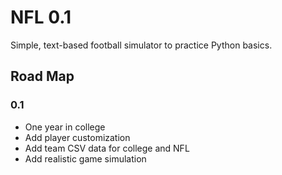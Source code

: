 # NFL 0.1
Simple, text-based football simulator to practice Python basics.

## Road Map
### 0.1
- One year in college
- Add player customization
- Add team CSV data for college and NFL
- Add realistic game simulation

